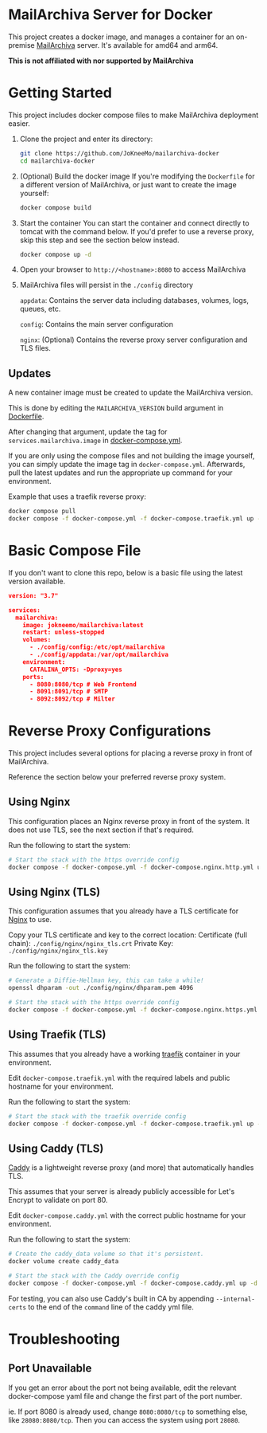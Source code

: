# MailArchiva Server for Docker
This project creates a docker image, and manages a container for an on-premise [MailArchiva](https://mailarchiva.com) server.
It's available for amd64 and arm64.

**This is not affiliated with nor supported by MailArchiva**


# Getting Started
This project includes docker compose files to make MailArchiva deployment easier.

1. Clone the project and enter its directory:
    
    ```bash
    git clone https://github.com/JoKneeMo/mailarchiva-docker
    cd mailarchiva-docker
    ```

2. (Optional) Build the docker image
    If you're modifying the `Dockerfile` for a different version of MailArchiva,
    or just want to create the image yourself:

    ```bash
    docker compose build
    ```

3. Start the container
    You can start the container and connect directly to tomcat with the command
    below. If you'd prefer to use a reverse proxy, skip this step and see the section below instead.

    ```bash
    docker compose up -d
    ```

4. Open your browser to `http://<hostname>:8080` to access MailArchiva

5. MailArchiva files will persist in the `./config` directory
    
    `appdata`: Contains the server data including databases, volumes, logs, queues, etc.

    `config`: Contains the main server configuration

    `nginx`: (Optional) Contains the reverse proxy server configuration and TLS files.

## Updates
A new container image must be created to update the MailArchiva version.

This is done by editing the `MAILARCHIVA_VERSION` build argument in [Dockerfile](https://github.com/JoKneeMo/mailarchiva-docker/tree/main/Dockerfile#L6).

After changing that argument, update the tag for `services.mailarchiva.image` in
[docker-compose.yml](https://github.com/JoKneeMo/mailarchiva-docker/tree/main/docker-compose.yml#L5).

If you are only using the compose files and not building the image yourself, you
can simply update the image tag in `docker-compose.yml`. Afterwards, pull the
latest updates and run the appropriate up command for your environment.

Example that uses a traefik reverse proxy:
```bash
docker compose pull
docker compose -f docker-compose.yml -f docker-compose.traefik.yml up -d
```

# Basic Compose File
If you don't want to clone this repo, below is a basic file using the latest
version available.

```json
version: "3.7"

services:
  mailarchiva:
    image: jokneemo/mailarchiva:latest
    restart: unless-stopped
    volumes:
      - ./config/config:/etc/opt/mailarchiva
      - ./config/appdata:/var/opt/mailarchiva
    environment:
      CATALINA_OPTS: -Dproxy=yes
    ports:
      - 8080:8080/tcp # Web Frontend
      - 8091:8091/tcp # SMTP
      - 8092:8092/tcp # Milter
```


# Reverse Proxy Configurations
This project includes several options for placing a reverse proxy in front
of MailArchiva.

Reference the section below your preferred reverse proxy system.


## Using Nginx
This configuration places an Nginx reverse proxy in front of the system.
It does not use TLS, see the next section if that's required.

Run the following to start the system:
```bash
# Start the stack with the https override config
docker compose -f docker-compose.yml -f docker-compose.nginx.http.yml up -d
```


## Using Nginx (TLS)
This configuration assumes that you already have a TLS certificate for [Nginx](https://www.nginx.com) to use.

Copy your TLS certificate and key to the correct location:
    Certificate (full chain): `./config/nginx/nginx_tls.crt`
    Private Key: `./config/nginx/nginx_tls.key`

Run the following to start the system:
```bash
# Generate a Diffie-Hellman key, this can take a while!
openssl dhparam -out ./config/nginx/dhparam.pem 4096

# Start the stack with the https override config
docker compose -f docker-compose.yml -f docker-compose.nginx.https.yml up -d
```


## Using Traefik (TLS)
This assumes that you already have a working [traefik](https://traefik.io) container in your environment.

Edit `docker-compose.traefik.yml` with the required labels and public hostname for your environment.

Run the following to start the system:
```bash
# Start the stack with the traefik override config
docker compose -f docker-compose.yml -f docker-compose.traefik.yml up -d
```


## Using Caddy (TLS)
[Caddy](https://caddyserver.com) is a lightweight reverse proxy (and more) that automatically handles TLS.

This assumes that your server is already publicly accessible for Let's Encrypt
to validate on port 80.

Edit `docker-compose.caddy.yml` with the correct public hostname for your environment.

Run the following to start the system:
```bash
# Create the caddy_data volume so that it's persistent.
docker volume create caddy_data

# Start the stack with the Caddy override config
docker compose -f docker-compose.yml -f docker-compose.caddy.yml up -d
```

For testing, you can also use Caddy's built in CA by appending `--internal-certs`
to the end of the `command` line of the caddy yml file.


# Troubleshooting
## Port Unavailable
If you get an error about the port not being available, edit the relevant docker-compose yaml file and change the first part of the port number.

ie. If port 8080 is already used, change `8080:8080/tcp` to something else, like
`28080:8080/tcp`. Then you can access the system using port `28080`.